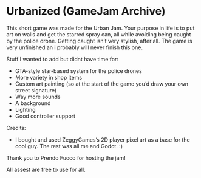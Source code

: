 # Urbanized (GameJam Archive)

This short game was made for the Urban Jam. Your purpose in life is to put art on walls and get the starred spray can, all while avoiding being caught by the police drone. Getting caught isn’t very stylish, after all.
The game is very unfinished an i probably will never finish this one.

Stuff I wanted to add but didnt have time for:
  - GTA-style star-based system for the police drones
  - More variety in shop items
  - Custom art painting (so at the start of the game you’d draw your own street signature)
  - Way more sounds
  - A background
  - Lighting
  - Good controller support 

Credits:
  - I bought and used ZeggyGames’s 2D player pixel art as a base for the cool guy. The rest was all me and Godot. :)

Thank you to Prendo Fuoco for hosting the jam!

All assest are free to use for all.
